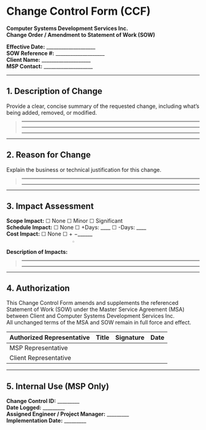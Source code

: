 # Change Control Form (CCF)
**Computer Systems Development Services Inc.**  
**Change Order / Amendment to Statement of Work (SOW)**  

**Effective Date:** ____________________  
**SOW Reference #:** ____________________  
**Client Name:** ____________________  
**MSP Contact:** ____________________  

---

## 1. Description of Change
Provide a clear, concise summary of the requested change, including what’s being added, removed, or modified.  

> __________________________________________________________  
> __________________________________________________________  
> __________________________________________________________  

---

## 2. Reason for Change
Explain the business or technical justification for this change.  

> __________________________________________________________  
> __________________________________________________________  

---

## 3. Impact Assessment
**Scope Impact:** ☐ None ☐ Minor ☐ Significant  
**Schedule Impact:** ☐ None ☐ +Days: ____ ☐ -Days: ____  
**Cost Impact:** ☐ None ☐ +$______ ☐ -$______  

**Description of Impacts:**  
> __________________________________________________________  
> __________________________________________________________  

---

## 4. Authorization
This Change Control Form amends and supplements the referenced Statement of Work (SOW) under the Master Service Agreement (MSA) between Client and Computer Systems Development Services Inc.  
All unchanged terms of the MSA and SOW remain in full force and effect.

| **Authorized Representative** | **Title** | **Signature** | **Date** |
|-------------------------------|------------|----------------|-----------|
| MSP Representative |  |  |  |
| Client Representative |  |  |  |

---

## 5. Internal Use (MSP Only)
**Change Control ID:** _________  
**Date Logged:** _________  
**Assigned Engineer / Project Manager:** _________  
**Implementation Date:** _________  
